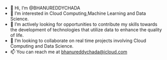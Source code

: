 - 👋 Hi, I’m @BHANUREDDYCHADA
- 👀 I’m interested in Cloud Computing,Machine Learning and Data Science.
- 🌱 I’m actively looking for opportunities to contribute my skills towards the development of technologies that utilize data to enhance the quality of life.
- 💞️ I’m looking to collaborate on real time projects involving Cloud Computing and Data Science.
- 📫 You can reach me at bhanureddychada@icloud.com

<!---
BHANUREDDYCHADA/BHANUREDDYCHADA is a ✨ special ✨ repository because its `README.md` (this file) appears on your GitHub profile.
You can click the Preview link to take a look at your changes.
--->
